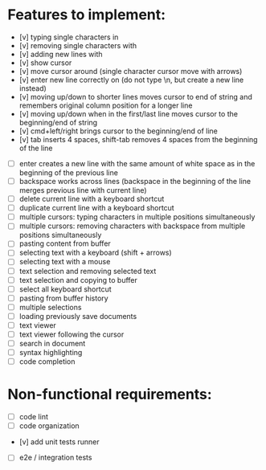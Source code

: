 # Features to implement:
- [v] typing single characters in
- [v] removing single characters with <Backspace>
- [v] adding new lines with <Enter>
- [v] show cursor
- [v] move cursor around (single character cursor move with arrows)
- [v] enter new line correctly on <enter> (do not type \n, but create a new line instead)
- [v] moving up/down to shorter lines moves cursor to end of string and remembers original column position for a longer line
- [v] moving up/down when in the first/last line moves cursor to the beginning/end of string
- [v] cmd+left/right brings cursor to the beginning/end of line
- [v] tab inserts 4 spaces, shift-tab removes 4 spaces from the beginning of the line
- [ ] enter creates a new line with the same amount of white space as in the beginning of the previous line
- [ ] backspace works across lines (backspace in the beginning of the line merges previous line with current line)
- [ ] delete current line with a keyboard shortcut
- [ ] duplicate current line with a keyboard shortcut
- [ ] multiple cursors: typing characters in multiple positions simultaneously
- [ ] multiple cursors: removing characters with backspace from multiple positions simultaneously
- [ ] pasting content from buffer
- [ ] selecting text with a keyboard (shift + arrows)
- [ ] selecting text with a mouse
- [ ] text selection and removing selected text
- [ ] text selection and copying to buffer
- [ ] select all keyboard shortcut  
- [ ] pasting from buffer history
- [ ] multiple selections
- [ ] loading previously save documents
- [ ] text viewer
- [ ] text viewer following the cursor
- [ ] search in document
- [ ] syntax highlighting
- [ ] code completion

# Non-functional requirements:
- [ ] code lint
- [ ] code organization
- [v] add unit tests runner
- [ ] e2e / integration tests